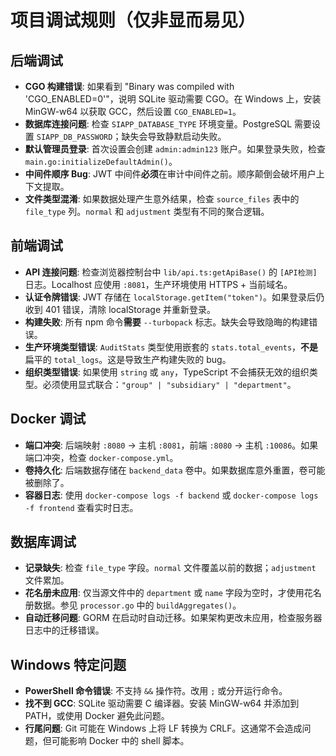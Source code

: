 # 项目调试规则（仅非显而易见）

## 后端调试

- **CGO 构建错误**: 如果看到 "Binary was compiled with 'CGO_ENABLED=0'"，说明 SQLite 驱动需要 CGO。在 Windows 上，安装 MinGW-w64 以获取 GCC，然后设置 `CGO_ENABLED=1`。
- **数据库连接问题**: 检查 `SIAPP_DATABASE_TYPE` 环境变量。PostgreSQL 需要设置 `SIAPP_DB_PASSWORD`；缺失会导致静默启动失败。
- **默认管理员登录**: 首次设置会创建 `admin:admin123` 账户。如果登录失败，检查 `main.go:initializeDefaultAdmin()`。
- **中间件顺序 Bug**: JWT 中间件**必须**在审计中间件之前。顺序颠倒会破坏用户上下文提取。
- **文件类型混淆**: 如果数据处理产生意外结果，检查 `source_files` 表中的 `file_type` 列。`normal` 和 `adjustment` 类型有不同的聚合逻辑。

## 前端调试

- **API 连接问题**: 检查浏览器控制台中 `lib/api.ts:getApiBase()` 的 `[API检测]` 日志。Localhost 应使用 `:8081`，生产环境使用 HTTPS + 当前域名。
- **认证令牌错误**: JWT 存储在 `localStorage.getItem("token")`。如果登录后仍收到 401 错误，清除 localStorage 并重新登录。
- **构建失败**: 所有 npm 命令**需要** `--turbopack` 标志。缺失会导致隐晦的构建错误。
- **生产环境类型错误**: `AuditStats` 类型使用嵌套的 `stats.total_events`，**不是**扁平的 `total_logs`。这是导致生产构建失败的 bug。
- **组织类型错误**: 如果使用 `string` 或 `any`，TypeScript 不会捕获无效的组织类型。必须使用显式联合：`"group" | "subsidiary" | "department"`。

## Docker 调试

- **端口冲突**: 后端映射 `:8080` → 主机 `:8081`，前端 `:8080` → 主机 `:10086`。如果端口冲突，检查 `docker-compose.yml`。
- **卷持久化**: 后端数据存储在 `backend_data` 卷中。如果数据库意外重置，卷可能被删除了。
- **容器日志**: 使用 `docker-compose logs -f backend` 或 `docker-compose logs -f frontend` 查看实时日志。

## 数据库调试

- **记录缺失**: 检查 `file_type` 字段。`normal` 文件覆盖以前的数据；`adjustment` 文件累加。
- **花名册未应用**: 仅当源文件中的 `department` 或 `name` 字段为空时，才使用花名册数据。参见 `processor.go` 中的 `buildAggregates()`。
- **自动迁移问题**: GORM 在启动时自动迁移。如果架构更改未应用，检查服务器日志中的迁移错误。

## Windows 特定问题

- **PowerShell 命令错误**: 不支持 `&&` 操作符。改用 `;` 或分开运行命令。
- **找不到 GCC**: SQLite 驱动需要 C 编译器。安装 MinGW-w64 并添加到 PATH，或使用 Docker 避免此问题。
- **行尾问题**: Git 可能在 Windows 上将 LF 转换为 CRLF。这通常不会造成问题，但可能影响 Docker 中的 shell 脚本。